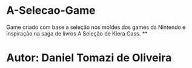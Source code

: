 # A-Selecao-Game
Game criado com base a seleção nos moldes dos games da Nintendo e inspiração na saga de livros A Seleção de Kiera Cass.
**
# Autor: Daniel Tomazi de Oliveira
